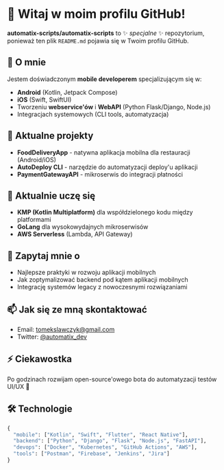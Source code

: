 # 👋 Witaj w moim profilu GitHub!

**automatix-scripts/automatix-scripts** to ✨ _specjalne_ ✨ repozytorium, ponieważ ten plik `README.md` pojawia się w Twoim profilu GitHub.

## 🚀 O mnie

Jestem doświadczonym **mobile developerem** specjalizującym się w:
- **Android** (Kotlin, Jetpack Compose)
- **iOS** (Swift, SwiftUI)
- Tworzeniu **webservice'ów** i **WebAPI** (Python Flask/Django, Node.js)
- Integracjach systemowych (CLI tools, automatyzacja)

## 🔭 Aktualne projekty

- **FoodDeliveryApp** - natywna aplikacja mobilna dla restauracji (Android/iOS)
- **AutoDeploy CLI** - narzędzie do automatyzacji deploy'u aplikacji
- **PaymentGatewayAPI** - mikroserwis do integracji płatności

## 🌱 Aktualnie uczę się

- **KMP (Kotlin Multiplatform)** dla współdzielonego kodu między platformami
- **GoLang** dla wysokowydajnych mikroserwisów
- **AWS Serverless** (Lambda, API Gateway)

## 💬 Zapytaj mnie o

- Najlepsze praktyki w rozwoju aplikacji mobilnych
- Jak zoptymalizować backend pod kątem aplikacji mobilnych
- Integrację systemów legacy z nowoczesnymi rozwiązaniami

## 📫 Jak się ze mną skontaktować

- Email: tomekslawczyk@gmail.com
- Twitter: [@automatix_dev](https://twitter.com/automatix_dev)

## ⚡ Ciekawostka

Po godzinach rozwijam open-source'owego bota do automatyzacji testów UI/UX 🚀

## 🛠 Technologie

```python
{
  "mobile": ["Kotlin", "Swift", "Flutter", "React Native"],
  "backend": ["Python", "Django", "Flask", "Node.js", "FastAPI"],
  "devops": ["Docker", "Kubernetes", "GitHub Actions", "AWS"],
  "tools": ["Postman", "Firebase", "Jenkins", "Jira"]
}
```
